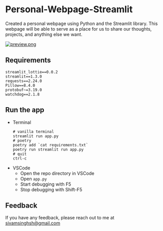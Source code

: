 # Personal-Webpage-Streamlit
Created a personal webpage using Python and the Streamlit library. This webpage will be able to serve as a place for us to share our thoughts, projects, and anything else we want.



[![preview.png](https://i.postimg.cc/RC8VxjMR/preview.png)](https://postimg.cc/BtTGx7PL)
## Requirements
```
streamlit_lottie==0.0.2
streamlit==1.3.0
requests==2.24.0
Pillow==8.4.0
protobuf~=3.19.0
watchdog==2.1.8
```

## Run the app
* Terminal
    ```
    # vanilla terminal
    streamlit run app.py
    # poetry
    poetry add `cat requirements.txt`
    poetry run streamlit run app.py
    # quit
    ctrl-c
    ```
* VSCode
  * Open the repo directory in VSCode
  * Open `app.py`
  * Start debugging with F5
  * Stop debugging with Shift-F5

## Feedback
If you have any feedback, please reach out to me at sivamsinghsh@gmail.com
